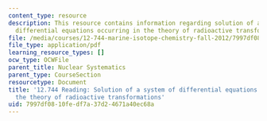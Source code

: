 ```yaml
---
content_type: resource
description: This resource contains information regarding solution of a system of
  differential equations occurring in the theory of radioactive transformations.
file: /media/courses/12-744-marine-isotope-chemistry-fall-2012/7997df0810fedf7a37d24671a40ec68a_MIT12_744F12_rd1910Btmn.pdf
file_type: application/pdf
learning_resource_types: []
ocw_type: OCWFile
parent_title: Nuclear Systematics
parent_type: CourseSection
resourcetype: Document
title: '12.744 Reading: Solution of a system of differential equations occurring in
  the theory of radioactive transformations'
uid: 7997df08-10fe-df7a-37d2-4671a40ec68a
---
```

